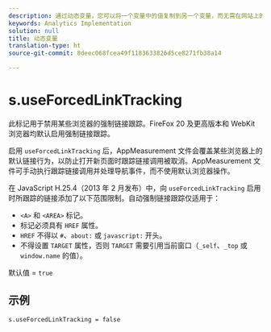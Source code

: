 ```yaml
---
description: 通过动态变量，您可以将一个变量中的值复制到另一个变量，而无需在网站上的图像请求中多次键入完整的值。
keywords: Analytics Implementation
solution: null
title: 动态变量
translation-type: ht
source-git-commit: 8deec068fcea49f1183633826d5ce8271fb38a14

---
```




# s.useForcedLinkTracking

此标记用于禁用某些浏览器的强制链接跟踪。FireFox 20 及更高版本和 WebKit 浏览器均默认启用强制链接跟踪。

启用 `useForcedLinkTracking` 后，AppMeasurement 文件会覆盖某些浏览器上的默认链接行为，以防止打开新页面时跟踪链接调用被取消。AppMeasurement 文件可手动执行跟踪链接调用并处理导航事件，而不使用默认浏览器操作。

在 JavaScript H.25.4（2013 年 2 月发布）中，向 `useForcedLinkTracking` 启用时所跟踪的链接添加了以下范围限制。自动强制链接跟踪仅适用于：

* `<A>` 和 `<AREA>` 标记。
* 标记必须具有 `HREF` 属性。
* `HREF` 不得以 `#`、`about:` 或 `javascript:` 开头。
* 不得设置 `TARGET` 属性，否则 `TARGET` 需要引用当前窗口（`_self`、`_top` 或 `window.name` 的值）。

默认值 = `true`

## 示例

`s.useForcedLinkTracking = false`
